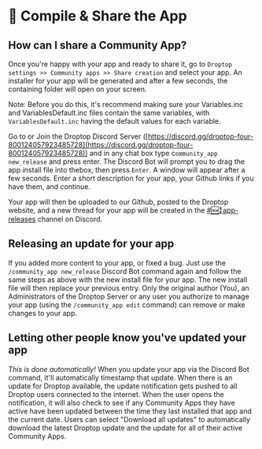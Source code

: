 # 🏁 Compile & Share the App

## How can I share a Community App?

Once you're happy with your app and ready to share it, go to `Droptop settings >> Community apps >> Share creation` and select your app. An installer for your app will be generated and after a few seconds, the containing folder will open on your screen.&#x20;

Note: Before you do this, it's recommend making sure your Variables.inc and VariablesDefault.inc files contain the same variables, with `VariablesDefault.inc` having the default values for each variable.

Go to or Join the Droptop Discord Server ([https://discord.gg/droptop-four-800124057923485728](https://discord.gg/droptop-four-800124057923485728)) and in any chat box type c`ommunity_app new_release` and press enter. The Discord Bot will prompt you to drag the app install file into thebox, then press `Enter`. A window will appear after a few seconds. Enter a short description for your app, your Github links if you have them, and continue.

Your app will then be uploaded to our Github, posted to the Droptop website, and a new thread for your app will be created in the [#🆕╏app-releases](https://discord.gg/droptop-four-800124057923485728) channel on Discord.

## Releasing an update for your app

If you added more content to your app, or fixed a bug. Just use the `/community_app new_release` Discord Bot command again and follow the same steps as above with the new install file for your app. The new install file will then replace your previous entry. Only the original author (You), an Administrators of the Droptop Server or any user you authorize to manage your app (using the `/community_app edit` command) can remove or make changes to your app.

## Letting other people know you've updated your app

_This is done automatically!_ When you update your app via the Discord Bot command, it'll automatically timestamp that update. When there is an update for Droptop available, the update notification gets pushed to all Droptop users connected to the internet. When the user opens the notification, it will also check to see if any Community Apps they have active have been updated between the time they last installed that app and the current date. Users can select "Download all updates" to automatically download the latest Droptop update and the update for all of their active Community Apps.
